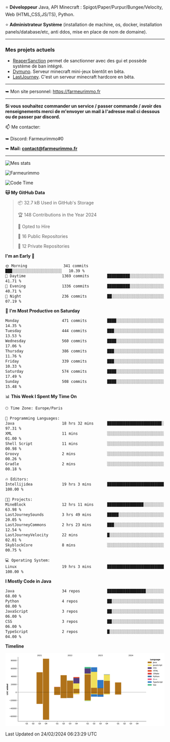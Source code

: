 ⭐ **Développeur** Java, API Minecraft : Spigot/Paper/Purpur/Bungee/Velocity, Web (HTML,CSS,JS/TS), Python.

⭐ **Administrateur Système** (installation de machine, os, docker, installation panels/database/etc, anti ddos, mise en place de nom de domaine).

---

### Mes projets actuels
- [ReaperSanction](https://www.spigotmc.org/resources/reapersanction.89580/) permet de sanctionner avec des gui et possède système de ban intégré.
- [Dymuno](https://discord.gg/dymuno-community-986460742293282886). Serveur minecraft mini-jeux bientôt en bêta.
- [LastJourney](https://lastjourney.fr). C'est un serveur minecraft hardcore en bêta.

---

➥ Mon site personnel: https://farmeurimmo.fr

---

**Si vous souhaitez commander un service / passer commande / avoir des renseignements merci de m'envoyer un mail à l'adresse mail ci dessous ou de passer par discord.**

📫 Me contacter:
 
   ➥ Discord: Farmeurimmo#0
   
   ➥ **Mail: contact@farmeurimmo.fr**

---

![Mes stats](https://github-readme-stats.farmeurimmo.fr/api?username=Farmeurimmo&count_private=true&show_icons=true&theme=radical)

<img src="https://komarev.com/ghpvc/?username=Farmeurimmo" alt="Farmeurimmo" />

<!--START_SECTION:waka-->
![Code Time](http://img.shields.io/badge/Code%20Time-1%2C194%20hrs%2010%20mins-blue)

**🐱 My GitHub Data** 

> 📦 32.7 kB Used in GitHub's Storage 
 > 
> 🏆 148 Contributions in the Year 2024
 > 
> 💼 Opted to Hire
 > 
> 📜 16 Public Repositories 
 > 
> 🔑 12 Private Repositories 
 > 
**I'm an Early 🐤** 

```text
🌞 Morning                341 commits         ███░░░░░░░░░░░░░░░░░░░░░░   10.39 % 
🌆 Daytime                1369 commits        ██████████░░░░░░░░░░░░░░░   41.71 % 
🌃 Evening                1336 commits        ██████████░░░░░░░░░░░░░░░   40.71 % 
🌙 Night                  236 commits         ██░░░░░░░░░░░░░░░░░░░░░░░   07.19 % 
```
📅 **I'm Most Productive on Saturday** 

```text
Monday                   471 commits         ████░░░░░░░░░░░░░░░░░░░░░   14.35 % 
Tuesday                  444 commits         ███░░░░░░░░░░░░░░░░░░░░░░   13.53 % 
Wednesday                560 commits         ████░░░░░░░░░░░░░░░░░░░░░   17.06 % 
Thursday                 386 commits         ███░░░░░░░░░░░░░░░░░░░░░░   11.76 % 
Friday                   339 commits         ███░░░░░░░░░░░░░░░░░░░░░░   10.33 % 
Saturday                 574 commits         ████░░░░░░░░░░░░░░░░░░░░░   17.49 % 
Sunday                   508 commits         ████░░░░░░░░░░░░░░░░░░░░░   15.48 % 
```


📊 **This Week I Spent My Time On** 

```text
🕑︎ Time Zone: Europe/Paris

💬 Programming Languages: 
Java                     18 hrs 32 mins      ████████████████████████░   97.31 % 
XML                      11 mins             ░░░░░░░░░░░░░░░░░░░░░░░░░   01.00 % 
Shell Script             11 mins             ░░░░░░░░░░░░░░░░░░░░░░░░░   00.98 % 
Groovy                   2 mins              ░░░░░░░░░░░░░░░░░░░░░░░░░   00.26 % 
Gradle                   2 mins              ░░░░░░░░░░░░░░░░░░░░░░░░░   00.18 % 

🔥 Editors: 
Intellijidea             19 hrs 3 mins       █████████████████████████   100.00 % 

🐱‍💻 Projects: 
MineBlock                12 hrs 11 mins      ████████████████░░░░░░░░░   63.98 % 
LastJourneySounds        3 hrs 49 mins       █████░░░░░░░░░░░░░░░░░░░░   20.05 % 
LastJourneyCommons       2 hrs 23 mins       ███░░░░░░░░░░░░░░░░░░░░░░   12.54 % 
LastJourneyVelocity      22 mins             █░░░░░░░░░░░░░░░░░░░░░░░░   02.01 % 
SkyblockCore             8 mins              ░░░░░░░░░░░░░░░░░░░░░░░░░   00.75 % 

💻 Operating System: 
Linux                    19 hrs 3 mins       █████████████████████████   100.00 % 
```

**I Mostly Code in Java** 

```text
Java                     34 repos            █████████████████░░░░░░░░   68.00 % 
Python                   4 repos             ██░░░░░░░░░░░░░░░░░░░░░░░   08.00 % 
JavaScript               3 repos             ██░░░░░░░░░░░░░░░░░░░░░░░   06.00 % 
CSS                      3 repos             ██░░░░░░░░░░░░░░░░░░░░░░░   06.00 % 
TypeScript               2 repos             █░░░░░░░░░░░░░░░░░░░░░░░░   04.00 % 
```



**Timeline**

![Lines of Code chart](https://raw.githubusercontent.com/Farmeurimmo/Farmeurimmo/main/assets/bar_graph.png)


 Last Updated on 24/02/2024 06:23:29 UTC
<!--END_SECTION:waka-->
